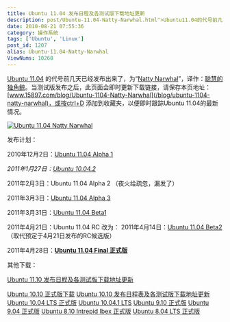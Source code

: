 ```yaml
---
title: Ubuntu 11.04 发布日程及各测试版下载地址更新
description: post/Ubuntu-11.04-Natty-Narwhal.html">Ubuntu11.04的代号前几天已经发布出来了，为“post/Ubuntu-11.04-Natty-Narwhal.html">NattyNarwhal”，译作：post/Ubuntu-11.04-Natty-Narwhal.html">聪慧的独角鲸。当测试版发布之后，此页面会即时更新下载链接，请保存本页地址：post/Ubuntu-11.04-Natty-Narwhal.html">www.15897.com/blog/Ubuntu-1104-Natty-Narwhal，或按ctrl+D添加到收藏夹，以便即时跟踪Ubuntu11.04的最新情况。post/Ubuntu-11.04-Natty-Narwhal.html">
date: 2010-08-21 07:55:36
category: 操作系统
tags: ['Ubuntu', 'Linux']
post_id: 1207
alias: Ubuntu-11.04-Natty-Narwhal
ViewNums: 10268
---
```


[Ubuntu 11.04](/blog/ubuntu-1104-natty-narwhal) 的代号前几天已经发布出来了，为“[Natty Narwhal](/blog/ubuntu-1104-natty-narwhal)”，译作：[聪慧的独角鲸](/blog/ubuntu-1104-natty-narwhal)。当测试版发布之后，此页面会即时更新下载链接，请保存本页地址：[www.15897.com/blog/Ubuntu-1104-Natty-Narwhal](/blog/ubuntu-1104-natty-narwhal)，或按ctrl+D 添加到收藏夹，以便即时跟踪Ubuntu 11.04的最新情况。

[![Ubuntu 11.04 Natty Narwhal](http://www.yaku.com/Image/96/2009071400003314505.jpg)](/blog/ubuntu-1104-natty-narwhal)

发布计划：

2010年12月2日：[Ubuntu 11.04 Alpha 1](/blog/ubuntu-1104-alpha-1)

*2011年1月27日：[Ubuntu 10.04.2](/blog/ubuntu-10042-lts)*

2011年2月3日：Ubuntu 11.04 Alpha 2 （夜火给疏忽，漏发了）

2011年3月3日：[Ubuntu 11.04 Alpha 3](/blog/ubuntu-1104-alpha-3)

2011年3月31日：[Ubuntu 11.04 Beta1](/blog/ubuntu-1104-beta1)

2011年4月21日：Ubuntu 11.04 RC
改为：
2011年4月14日：[Ubuntu 11.04 Beta2](/blog/ubuntu-1104-beta2)（取代预定于4月21日发布的RC候选版）

2011年4月28日：**[Ubuntu 11.04 Final 正式版](/blog/ubuntu-1104-final)**

其他下载：

[Ubuntu 11.10 发布日程及各测试版下载地址更新](/blog/ubuntu-1110-oneiric-ocelot)

[Ubuntu 10.10 正式版下载](/blog/ubuntu-1010-maverick-meerkat "ubuntu 1010 正式版下载")
[Ubuntu 10.10 发布日程表及各测试版下载地址更新](/blog/ubuntu-1010)
[Ubuntu 10.04 LTS 正式版](/blog/ubuntu-1004-lts-final)
[Ubuntu 10.04.1 LTS](/blog/ubuntu-10041-lts "ubuntu 10041 lts 下载")
[Ubuntu 9.10 正式版](/blog/ubuntu-910-final)
[Ubuntu 9.04 正式版](/blog/ubuntu-904-final)
[Ubuntu 8.10 Intrepid Ibex 正式版](/blog/ubuntu-810-intrepid-ibex)
[Ubuntu 8.04 LTS 正式版](/blog/ubuntu-804-lts-download-xiazai)

